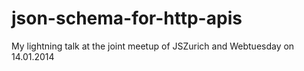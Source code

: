 json-schema-for-http-apis
=========================

My lightning talk at the joint meetup of JSZurich and Webtuesday on 14.01.2014
